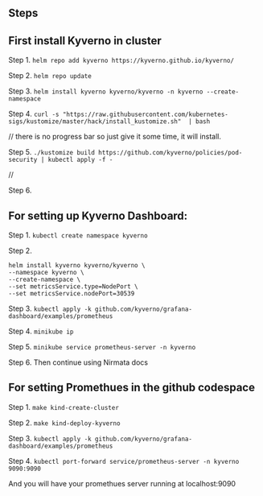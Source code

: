 ## Steps

## First install Kyverno in cluster

Step 1. `helm repo add kyverno https://kyverno.github.io/kyverno/`

Step 2. `helm repo update`

Step 3. `helm install kyverno kyverno/kyverno -n kyverno --create-namespace`

Step 4. `curl -s "https://raw.githubusercontent.com/kubernetes-sigs/kustomize/master/hack/install_kustomize.sh"  | bash`

// there is no progress bar so just give it some time, it will install.

Step 5. `./kustomize build https://github.com/kyverno/policies/pod-security | kubectl apply -f -`

// 

Step 6. 


## For setting up Kyverno Dashboard:

Step 1. `kubectl create namespace kyverno`

Step 2. 
```
helm install kyverno kyverno/kyverno \
--namespace kyverno \
--create-namespace \
--set metricsService.type=NodePort \
--set metricsService.nodePort=30539
```


Step 3. `kubectl apply -k github.com/kyverno/grafana-dashboard/examples/prometheus`

Step 4. `minikube ip`

Step 5. `minikube service prometheus-server -n kyverno`

Step 6. Then continue using Nirmata docs

## For setting Promethues in the github codespace

Step 1. `make kind-create-cluster`

Step 2. `make kind-deploy-kyverno`

Step 3. `kubectl apply -k github.com/kyverno/grafana-dashboard/examples/prometheus`

Step 4. `kubectl port-forward service/prometheus-server -n kyverno 9090:9090`

And you will have your promethues server running at localhost:9090
